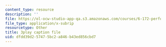 ```yaml
---
content_type: resource
description: ''
file: https://ol-ocw-studio-app-qa.s3.amazonaws.com/courses/6-172-performance-engineering-of-software-systems-fall-2018/dfdd39d257475bc2a846b43ed856cbd7_nmMUUuXhk2A.vtt
file_type: application/x-subrip
resourcetype: Other
title: 3play caption file
uid: dfdd39d2-5747-5bc2-a846-b43ed856cbd7
---
```


